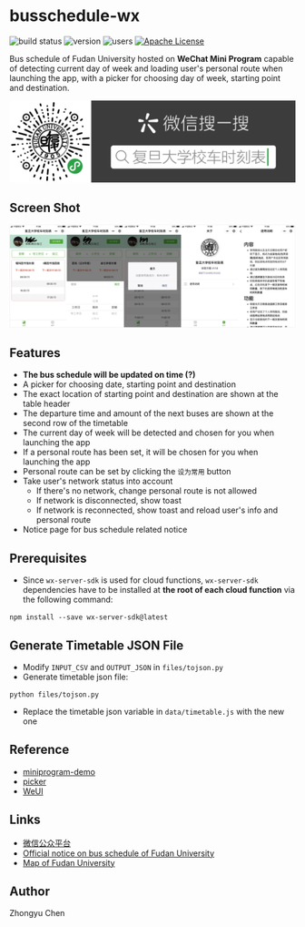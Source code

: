 # busschedule-wx

![build status](https://img.shields.io/badge/build-passing-66c2a5.svg)
![version](https://img.shields.io/badge/version-1.1.4%20Summer-fc8d62.svg)
![users](https://img.shields.io/badge/users-1%2C934-yellowgreen.svg)
[![Apache License](https://img.shields.io/badge/license-Apache%202.0-8da0cb.svg)](http://www.apache.org/licenses/)

Bus schedule of Fudan University hosted on __WeChat Mini Program__ 
capable of detecting current day of week and loading user's personal route when launching the app, 
with a picker for choosing day of week, starting point and destination.

![ercode](files/ercode.png)

## Screen Shot

![screen shot](files/screenshot.jpg)

## Features

* __The bus schedule will be updated on time (?)__
* A picker for choosing date, starting point and destination
* The exact location of starting point and destination are shown at the table header
* The departure time and amount of the next buses are shown at the second row of the timetable
* The current day of week will be detected and chosen for you when launching the app
* If a personal route has been set, it will be chosen for you when launching the app
* Personal route can be set by clicking the `设为常用` button
* Take user's network status into account
    + If there's no network, change personal route is not allowed
    + If network is disconnected, show toast
    + If network is reconnected, show toast and reload user's info and personal route
* Notice page for bus schedule related notice

## Prerequisites

* Since `wx-server-sdk` is used for cloud functions, 
`wx-server-sdk` dependencies have to be installed at __the root of each cloud function__ via the following command:
```commandline
npm install --save wx-server-sdk@latest
```

## Generate Timetable JSON File

* Modify `INPUT_CSV` and `OUTPUT_JSON` in `files/tojson.py`
* Generate timetable json file:
```
python files/tojson.py
```

* Replace the timetable json variable in `data/timetable.js` with the new one

## Reference

* [miniprogram-demo](https://github.com/wechat-miniprogram/miniprogram-demo)
* [picker](https://developers.weixin.qq.com/miniprogram/dev/component/picker.html)
* [WeUI](https://github.com/Tencent/weui)

## Links

* [微信公众平台](https://mp.weixin.qq.com/)
* [Official notice on bus schedule of Fudan University](http://www.xyfw.fudan.edu.cn/p2049c1954/list.htm)
* [Map of Fudan University](http://map.fudan.edu.cn)

## Author

Zhongyu Chen
